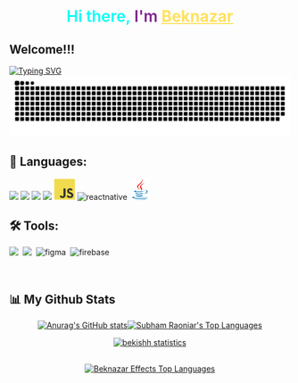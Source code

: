 <h1 align="center"><span style="color: #00FFF6; font-weight: 600;">Hi there, </span><span style="color: #802290; font-weight: 600;">I'm</span> <a style="color: #FFE15D; font-weight: 700;" href="https://github.com/bekishh" target="_blank">Beknazar</a></h1>

## Welcome!!!

<a href="https://git.io/typing-svg">
    <img src="https://readme-typing-svg.herokuapp.com?font=Donegal+One&size=25&pause=1000&color=F7B918&background=FFFFFF00&vCenter=true&random=false&width=435&lines=Full+stack+developer" alt="Typing SVG" />
</a>

<div align="center">
    <a href="https://github.com/bekishh">
    <img src="https://raw.githubusercontent.com/platane/snk/output/github-contribution-grid-snake-dark.svg" alt="snake" />
    </a>
</div>

## 🚀 Languages:

<p align="left" class="languages-section">
    <a href="https://code.visualstudio.com/" target="_blank" style="text-decoration: none;">
        <img src="https://elcho911.netlify.app/Elkhan2003-icons/vs-code.png" />
    </a>
    <a href="https://www.jetbrains.com/idea/" target="_blank" style="text-decoration: none;"> 
        <img width="45px" src="https://www.digiseller.ru/preview/554839/p1_3426434_98691a2e.png" /> 
    </a> 
    <a href="https://www.w3.org/html/" target="_blank" style="text-decoration: none;"> 
        <img src="https://img.icons8.com/color/48/000000/html-5.png" /> 
    </a> 
    <a href="https://www.w3schools.com/css/" target="_blank" style="text-decoration: none;"> 
        <img src="https://img.icons8.com/color/48/000000/css3.png" /> 
    </a>
    <a href="https://developer.mozilla.org/en-US/docs/Web/JavaScript" target="_blank" rel="noreferrer" style="text-decoration: none;"> 
        <img src="https://raw.githubusercontent.com/devicons/devicon/master/icons/javascript/javascript-original.svg" alt="javascript" width="38" height="38" /> 
    </a>
    <a href="https://reactnative.dev/" target="_blank" rel="noreferrer" style="text-decoration: none;">        
        <img src="https://reactnative.dev/img/header_logo.svg" alt="reactnative" width="38" height="38" /> 
    </a>
    <a href="https://www.java.com" target="_blank" rel="noreferrer" style="text-decoration: none;"> 
        <img src="https://raw.githubusercontent.com/devicons/devicon/master/icons/java/java-original.svg" alt="java" width="38" height="38" /> 
    </a>
</p>

## 🛠️ Tools:

<p class="tools-section" style="display: flex; align-items: center; gap: 0.5rem;">
    <a href="https://github.com/" target="_blank" style="text-decoration: none;"> 
        <img width="50px" src="https://upload.wikimedia.org/wikipedia/commons/thumb/a/ae/Github-desktop-logo-symbol.svg/768px-Github-desktop-logo-symbol.svg.png" /> 
    </a> 
    <a href="https://git-scm.com/" target="_blank" style="text-decoration: none;"> 
        <img src="https://img.icons8.com/color/48/000000/git.png" /> 
    </a> 
    <a href="https://www.figma.com/" target="_blank" rel="noreferrer" style="text-decoration: none;"> 
        <img src="https://www.vectorlogo.zone/logos/figma/figma-icon.svg" alt="figma" width="37" height="37" /> 
    </a>
    <a href="https://www.firebase.com/" target="_blank" rel="noreferrer" style="text-decoration: none;"> 
        <img src="https://www.vectorlogo.zone/logos/firebase/firebase-icon.svg" alt="firebase" width="37" height="37" /> 
    </a>
</p>

<br/>

## 📊 My Github Stats

<div style="display: flex; justify-content: center; align-items: center;">
    <a href="https://github.com/bekishh">
        <img alt="Anurag's GitHub stats" src="https://github-readme-stats.vercel.app/api?username=bekishh&show_icons=true&theme=radical&hide_border=true&bg_color=0D1117" />
    </a>
    <a href="https://github.com/bekishh">
        <img alt="Subham Raoniar's Top Languages" src="https://github-readme-stats.vercel.app/api/top-langs/?username=bekishh&langs_count=9&count_private=true&theme=react&hide_border=true&bg_color=0D1117" />
    </a>
</div>

<p align="center">
    <a href="https://github.com/bekishh">
        <img title="bekishh statistics🔥" alt="bekishh statistics" src="https://github-readme-streak-stats.herokuapp.com/?user=bekishh&theme=black-ice&hide_border=true&stroke=0000&background=0D1117" />
    </a>
</p>

##

<p align="center">
    <a href="https://github.com/bekishh">
        <img alt="Beknazar Effects Top Languages" src="https://github-profile-trophy.vercel.app/?username=bekishh&theme=radical" />
    </a>
</p>

<link rel="stylesheet" type="text/css" href="styles.css">
